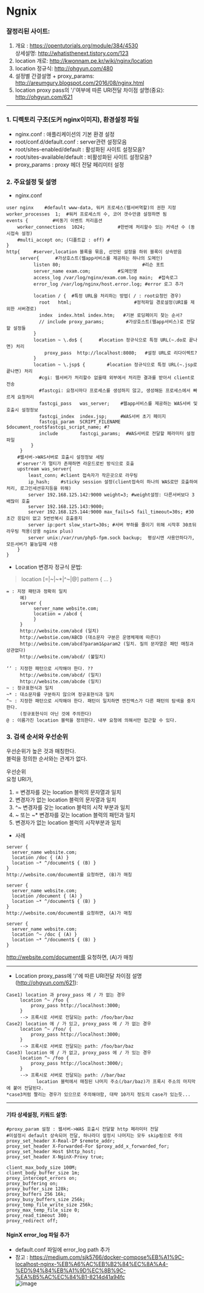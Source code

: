 # Ngnix

### 잘정리된 사이트:
1. 개요 : https://opentutorials.org/module/384/4530  
   상세설명: http://whatisthenext.tistory.com/123  
2. location 개로: http://kwonnam.pe.kr/wiki/nginx/location  
3. location 정규식: http://ohgyun.com/480  
4. 설정별 간결설명 + proxy_params: http://areumgury.blogspot.com/2016/08/nginx.html  
5. location proxy pass의 '/'여부에 따른 URI전달 차이점 설명(중요): http://ohgyun.com/621  

---

### 1. 디렉토리 구조(도커 nginx이미지), 환경설정 파일  
- nginx.conf :  애플리케이션의 기본 환경 설정  
- root/conf.d/default.conf : server관련 설정모음  
- root/sites-enabled/default : 활성화된 사이트 설정모음?  
- root/sites-available/default : 비활성화된 사이트 설정모음?  
- proxy_params : proxy 헤더 전달 페리미터 설정  
  
### 2. 주요설정 및 설명  
- nginx.conf  
```
user nginx	  #default www-data, 워커 프로세스(웹서버역할)의 권한 지정  
worker_processes  1;  #워커 프로세스의 수, 코어 갯수만큼 설정하면 됨  
events { 		 #비동기 이벤트 처리옵션  
    worker_connections  1024;	         #한번에 처리할수 있는 커넥션 수 (동시접속 설정)  
    #multi_accept on; (디폴트값 : off) #  
}  
http{	  #server,location 블록을 묶음, 선언된 설정을 하위 블록이 상속받음  
     server{	  #가상호스트(웹app서비스를 제공하는 하나의 도메인)  
          listen 80;                              #리슨 포트  
          server_name exam.com;          #도메인명  
          access_log /var/log/nginx/exam.com.log main;  #접속로그  
          error_log /var/log/nginx/host.error.log; #error 로그 추가

          location / {	#특정 URL을 처리하는 방법( / : root요청인 경우)  
            root   html;         	           #정적파일 경로설정(URI를 제외한 서버경로)  
            index  index.html index.htm;   #기본 로딩페이지 찾는 순서?  
            // include proxy_params;        #가상호스트(웹app서비스)로 전달할 설정들  
          }  
          location ~ \.do$ {	  #location 정규식으로 특정 URL(~.do로 끝나면) 처리  
              proxy_pass  http://localhost:8080;   #설정 URL로 리다이렉트?  
          }  
          location ~ \.jsp$ {	     #location 정규식으로 특정 URL(~.jsp로 끝나면) 처리  
            #cgi: 웹서버가 처리할수 없을때 외부에서 처리한 결과를 받아서 client로 전송  
            #fastcgi: 요청시마다 프로세스를 생성하지 않고, 생성해둔 프로세스에서 빠르게 요청처리  
            fastcgi_pass   was_server;    #웹app서비스를 제공하는 WAS서버 및 호출시 설정정보  
            fastcgi_index  index.jsp;     #WAS서버 초기 페이지  
            fastcgi_param  SCRIPT_FILENAME  $document_root$fastcgi_script_name; #?  
            include        fastcgi_params;  #WAS서버로 전달할 페라미터 설정파일     
         }  
     }  
    #웹서버->WAS서버로 호출시 설정정보 세팅  
    #'server'가 멀티가 존재하면 라운드로빈 방식으로 호출   
    upstream was_server{ 
        least_conn; #client 접속자가 작은곳으로 라우팅
        ip_hash;	#sticky session 설정(client접속이 하나의 WAS로만 호출하여 처리, 로그인세션유지등을 위해) 
        server 192.168.125.142:9000 weight=3; #weight설정: 다른서버보다 3배많이 호출  
        server 192.168.125.143:9000;  
        server 192.168.125.144:9000 max_fails=5 fail_timeout=30s; #30초간 응답이 없고 5번반복시 호출중지  
        server ip:port slow_start=30s; #서버 부하를 줄이기 위해 시작후 30초뒤 라우팅 적용(상용 nginx plus)
        server unix:/var/run/php5-fpm.sock backup;  평상시엔 사용안하다가, 모든서버가 불능일때 사용  
    }  
}  
```

- Location 변경자 정규식 문법:  

> location [=|~|~*|^~|@] pattern { … }  
```  
= : 지정 패턴과 정확히 일치  
     예)  
     server {  
          server_name website.com;  
          location = /abcd {  
          }  
     }  
     http://website.com/abcd (일치)  
     http://webstie.com/ABCD (대소문자 구분은 운영체제에 따른다)  
     http://website.com/abcd?param1&param2 (일치. 질의 문자열은 패턴 매칭과 상관없다)  
     http://website.com/abcd/ (불일치)    
  
‘’ : 지정한 패턴으로 시작해야 한다. ??  
     http://website.com/abcd/ (일치)  
     http://website.com/abcde (일치)  
~ : 정규표현식과 일치  
~* : 대소문자를 구분하지 않으며 정규표현식과 일치  
^~ : 지정한 패턴으로 시작해야 한다. 패턴이 일치하면 엔진엑스가 다른 패턴의 탐색을 중지한다.    
     (정규표현식이 아닌 것에 주의한다)  
@ : 이름가진 location 블럭을 정의한다. 내부 요청에 의해서만 접근할 수 있다.  
```

### 3. 검색 순서와 우선순위  
우선순위가 높은 것과 매칭한다.   
블럭을 정의한 순서와는 관계가 없다.  
  
우선순위  
요청 URI가,  
1. = 변경자를 갖는 location 블럭의 문자열과 일치  
2. 변경자가 없는 location 블럭의 문자열과 일치  
3. ^~ 변경자를 갖는 location 블럭의 시작 부분과 일치  
4. ~ 또는 ~* 변경자를 갖는 location 블럭의 패턴과 일치  
5. 변경자가 없는 location 블럭의 시작부분과 일치  
  
- 사례
```
server {  
  server_name website.com;  
  location /doc { (A) }  
  location ~* ^/document$ { (B) }  
}  
http://website.com/document를 요청하면, (B)가 매칭  
  
server {  
  server_name website.com;  
  location /document { (A) }  
  location ~* ^/document$ { (B) }  
}  
http://website.com/document를 요청하면, (A)가 매칭   
 
server {  
  server_name website.com;  
  location ^~ /doc { (A) }  
  location ~* ^/document$ { (B) }  
}
```
http://website.com/document를 요청하면, (A)가 매칭   
  
--- 
  
- Location proxy_pass에 '/'에 따른 URI전달 차이점 설명(http://ohgyun.com/621):  
```   
Case1) location 과 proxy_pass 에 / 가 없는 경우  
     location ^~ /foo {  
         proxy_pass http://localhost:3000;  
     }  
     --> 프록시로 서버로 전달되는 path: /foo/bar/baz  
Case2) location 에 / 가 있고, proxy_pass 에 / 가 없는 경우  
     location ^~ /foo/ {  
         proxy_pass http://localhost:3000;  
     }  
     --> 프록시로 서버로 전달되는 path: /foo/bar/baz  
Case3) location 에 / 가 없고, proxy_pass 에 / 가 있는 경우  
     location ^~ /foo {  
         proxy_pass http://localhost:3000/;  
     }  
     --> 프록시로 서버로 전달되는 path: //bar/baz  
           location 블럭에서 매칭된 나머지 주소(/bar/baz)가 프록시 주소의 마지막에 붙어 전달된다.  
*case3처럼 짤리는 경우가 있으므로 주의해야함, 대략 10가지 정도의 case가 있는듯...  
```

---
  
#### 기타 상세설정, 키워드 설명: 
```
#proxy_param 설정 : 웹서버->WAS 호출시 전달할 http 페라미터 전달  
#미설정시 default 상속되어 전달, 하나라더 설정시 나머지는 모두 skip됨으로 주의  
proxy_set_header X-Real-IP $remote_addr;  
proxy_set_header X-Forwarded-For $proxy_add_x_forwarded_for;  
proxy_set_header Host $http_host;  
proxy_set_header X-NginX-Proxy true;  
  
client_max_body_size 100M;  
client_body_buffer_size 1m;  
proxy_intercept_errors on;  
proxy_buffering on;  
proxy_buffer_size 128k;  
proxy_buffers 256 16k;  
proxy_busy_buffers_size 256k;  
proxy_temp_file_write_size 256k;  
proxy_max_temp_file_size 0;  
proxy_read_timeout 300;  
proxy_redirect off;  
```

#### NginX error_log 파일 추가  
- default.conf 파일에 error_log path 추가  
- 참고 : https://medium.com/sjk5766/docker-compose%EB%A1%9C-localhost-nginx-%EB%A6%AC%EB%B2%84%EC%8A%A4-%ED%94%84%EB%A1%9D%EC%8B%9C-%EA%B5%AC%EC%84%B1-8214d41a94fc  
![image](https://user-images.githubusercontent.com/45334819/68985177-fabba580-0857-11ea-8d40-5ab72fec9646.png)  







